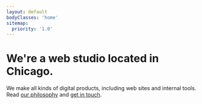 ```yaml
---
layout: default
bodyClasses: 'home'
sitemap:
  priority: '1.0'
---
```


# We're a web studio located in Chicago.

We make all kinds of digital products, including web sites and internal tools. Read [our philosophy](/philosophy/) and [get in touch](/contact/).
